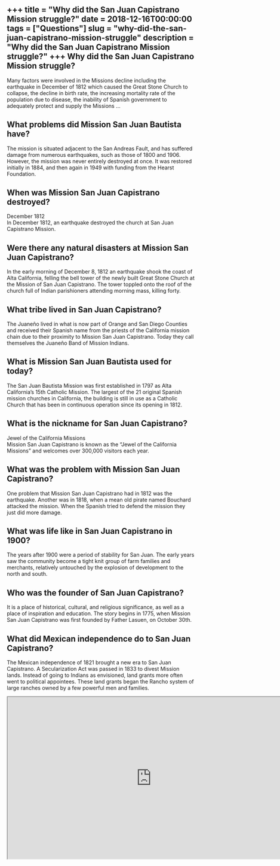 +++
title = "Why did the San Juan Capistrano Mission struggle?"
date = 2018-12-16T00:00:00
tags = ["Questions"]
slug = "why-did-the-san-juan-capistrano-mission-struggle"
description = "Why did the San Juan Capistrano Mission struggle?"
+++
Why did the San Juan Capistrano Mission struggle?
-------------------------------------------------

Many factors were involved in the Missions decline including the earthquake in December of 1812 which caused the Great Stone Church to collapse, the decline in birth rate, the increasing mortality rate of the population due to disease, the inability of Spanish government to adequately protect and supply the Missions …

What problems did Mission San Juan Bautista have?
-------------------------------------------------

The mission is situated adjacent to the San Andreas Fault, and has suffered damage from numerous earthquakes, such as those of 1800 and 1906. However, the mission was never entirely destroyed at once. It was restored initially in 1884, and then again in 1949 with funding from the Hearst Foundation.

When was Mission San Juan Capistrano destroyed?
-----------------------------------------------

December 1812  
In December 1812, an earthquake destroyed the church at San Juan Capistrano Mission.

Were there any natural disasters at Mission San Juan Capistrano?
----------------------------------------------------------------

In the early morning of December 8, 1812 an earthquake shook the coast of Alta California, felling the bell tower of the newly built Great Stone Church at the Mission of San Juan Capistrano. The tower toppled onto the roof of the church full of Indian parishioners attending morning mass, killing forty.

What tribe lived in San Juan Capistrano?
----------------------------------------

The Juaneño lived in what is now part of Orange and San Diego Counties and received their Spanish name from the priests of the California mission chain due to their proximity to Mission San Juan Capistrano. Today they call themselves the Juaneño Band of Mission Indians.

What is Mission San Juan Bautista used for today?
-------------------------------------------------

The San Juan Bautista Mission was first established in 1797 as Alta California’s 15th Catholic Mission. The largest of the 21 original Spanish mission churches in California, the building is still in use as a Catholic Church that has been in continuous operation since its opening in 1812.

What is the nickname for San Juan Capistrano?
---------------------------------------------

Jewel of the California Missions  
Mission San Juan Capistrano is known as the “Jewel of the California Missions” and welcomes over 300,000 visitors each year.

What was the problem with Mission San Juan Capistrano?
------------------------------------------------------

One problem that Mission San Juan Capistrano had in 1812 was the earthquake. Another was in 1818, when a mean old pirate named Bouchard attacked the mission. When the Spanish tried to defend the mission they just did more damage.

What was life like in San Juan Capistrano in 1900?
--------------------------------------------------

The years after 1900 were a period of stability for San Juan. The early years saw the community become a tight knit group of farm families and merchants, relatively untouched by the explosion of development to the north and south.

Who was the founder of San Juan Capistrano?
-------------------------------------------

It is a place of historical, cultural, and religious significance, as well as a place of inspiration and education. The story begins in 1775, when Mission San Juan Capistrano was first founded by Father Lasuen, on October 30th.

What did Mexican independence do to San Juan Capistrano?
--------------------------------------------------------

The Mexican independence of 1821 brought a new era to San Juan Capistrano. A Secularization Act was passed in 1833 to divest Mission lands. Instead of going to Indians as envisioned, land grants more often went to political appointees. These land grants began the Rancho system of large ranches owned by a few powerful men and families.

<iframe allow="accelerometer; autoplay; clipboard-write; encrypted-media; gyroscope; picture-in-picture" allowfullscreen="" class="__youtube_prefs__  epyt-is-override  no-lazyload" data-no-lazy="1" data-origheight="433" data-origwidth="770" data-skipgform_ajax_framebjll="" height="433" id="_ytid_55556" loading="lazy" src="https://www.youtube.com/embed/dXEnIwL1GEk?enablejsapi=1&autoplay=0&cc_load_policy=0&cc_lang_pref=&iv_load_policy=1&loop=0&modestbranding=0&rel=1&fs=1&playsinline=0&autohide=2&theme=dark&color=red&controls=1&" title="YouTube player" width="770"></iframe>